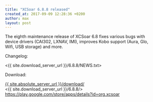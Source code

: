 ```yaml
---
title: "XCSoar 6.8.8 released"
created_at: 2017-09-09 12:28:36 +0200
author: max
layout: post
---
```


The eighth maintenance release of XCSoar 6.8 fixes various bugs with
device drivers (CAI302, LXNAV, IMI), improves Kobo support (Aura, Glo,
Wifi, USB storage) and more.

Changelog:

  <{{ site.download_server_url }}/6.8.8/NEWS.txt>

Download:

 [{{ site.absolute_server_url }}/download/](/download/)  
 <{{ site.download_server_url }}/6.8.8/>  
 <https://play.google.com/store/apps/details?id=org.xcsoar>
